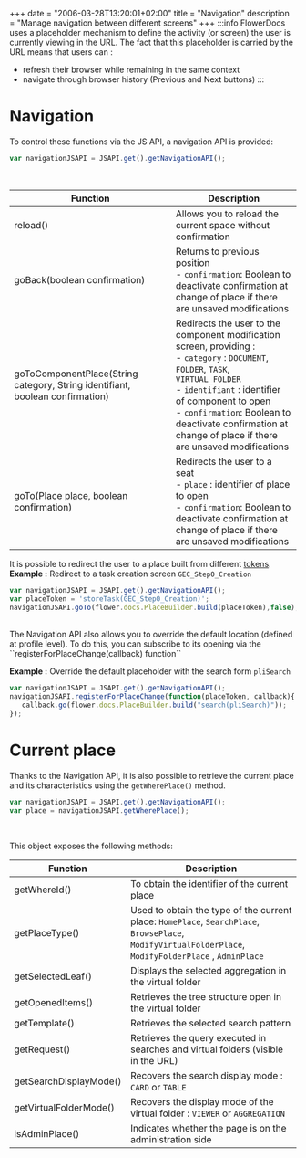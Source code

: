+++
date = "2006-03-28T13:20:01+02:00"
title = "Navigation"
description = "Manage navigation between different screens"
+++
:::info 
FlowerDocs uses a placeholder mechanism to define the activity (or screen) the user is currently viewing in the URL.
The fact that this placeholder is carried by the URL means that users can : 

- refresh their browser while remaining in the same context
- navigate through browser history (Previous and Next buttons)
:::

# Navigation
To control these functions via the JS API, a navigation API is provided: 

```javascript
var navigationJSAPI = JSAPI.get().getNavigationAPI();
```
<br>

| Function                                              | Description                                                                    |
|-------------------------------------------------------|--------------------------------------------------------------------------------|
|reload()                                               | Allows you to reload the current space without confirmation                    |
|goBack(boolean confirmation)                           | Returns to previous position<br>- ``confirmation``: Boolean to deactivate confirmation at change of place if there are unsaved modifications |               
|goToComponentPlace(String category, String identifiant, boolean confirmation)| Redirects the user to the component modification screen, providing : <br>- ``category`` : ``DOCUMENT``, ``FOLDER``, ``TASK``, ``VIRTUAL_FOLDER`` <br>- ``identifiant`` : identifier of component to open <br>- ``confirmation``: Boolean to deactivate confirmation at change of place if there are unsaved modifications   |   
|goTo(Place place, boolean confirmation)                | Redirects the user to a seat <br>- ``place`` : identifier of place to open <br>- ``confirmation``: Boolean to deactivate confirmation at change of place if there are unsaved modifications |

It is possible to redirect the user to a place built from different [tokens](broken-link.md).  
__Example :__ Redirect to a task creation screen ``GEC_Step0_Creation``

```javascript
var navigationJSAPI = JSAPI.get().getNavigationAPI();
var placeToken = 'storeTask(GEC_Step0_Creation)';
navigationJSAPI.goTo(flower.docs.PlaceBuilder.build(placeToken),false);
```

<br/>
The Navigation API also allows you to override the default location (defined at profile level). 
To do this, you can subscribe to its opening via the ``registerForPlaceChange(callback) function`` 

__Example :__ Override the default placeholder with the search form ``pliSearch``

```javascript
var navigationJSAPI = JSAPI.get().getNavigationAPI();
navigationJSAPI.registerForPlaceChange(function(placeToken, callback){
   callback.go(flower.docs.PlaceBuilder.build("search(pliSearch)"));
});
```

# Current place
Thanks to the Navigation API, it is also possible to retrieve the current place and its characteristics using the `getWherePlace()` method.

```javascript
var navigationJSAPI = JSAPI.get().getNavigationAPI();
var place = navigationJSAPI.getWherePlace();
```
<br>

This object exposes the following methods:


| Function              | Description                                        																					|
|-----------------------|-----------------------------------------------------------------------------------------------------------------|   
|getWhereId()      	   | To obtain the identifier of the current place                            	      								   	|    
|getPlaceType()         | Used to obtain the type of the current place: `HomePlace`, `SearchPlace`, `BrowsePlace`, `ModifyVirtualFolderPlace`, `ModifyFolderPlace` , `AdminPlace`|  
|getSelectedLeaf() 	   | Displays the selected aggregation in the virtual folder   												   			      |
|getOpenedItems() 	   | Retrieves the tree structure open in the virtual folder																			|
|getTemplate() 		   | Retrieves the selected search pattern				   																				| 
|getRequest()		      | Retrieves the query executed in searches and virtual folders (visible in the URL)											|
|getSearchDisplayMode() | Recovers the search display mode : `CARD` or `TABLE`																				|
|getVirtualFolderMode() | Recovers the display mode of the virtual folder : `VIEWER` or `AGGREGATION`													|
|isAdminPlace() 	      | Indicates whether the page is on the administration side 																		   |

